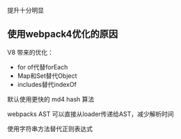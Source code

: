 提升十分明显


## 使用webpack4优化的原因
V8 带来的优化：
- for of代替forEach
- Map和Set替代Object
- includes替代indexOf

默认使用更快的 md4 hash 算法

webpacks AST 可以直接从loader传递给AST，减少解析时间

使用字符串方法替代正则表达式